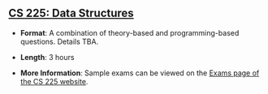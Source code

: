 <!--
7/6/2018 -- waf@illinois.edu
- Initial update.
-->

## <a name="CS225" class="anchor"></a>[CS 225: Data Structures](https://courses.engr.illinois.edu/cs225/)

* **Format**: A combination of theory-based and programming-based questions.  Details TBA.
<!--- -->
* **Length**: 3 hours
<!--- -->
* **More Information**: Sample exams can be viewed on the [Exams page of the CS 225 website](https://courses.engr.illinois.edu/cs225/sp2018//exams/#practice-exams).
